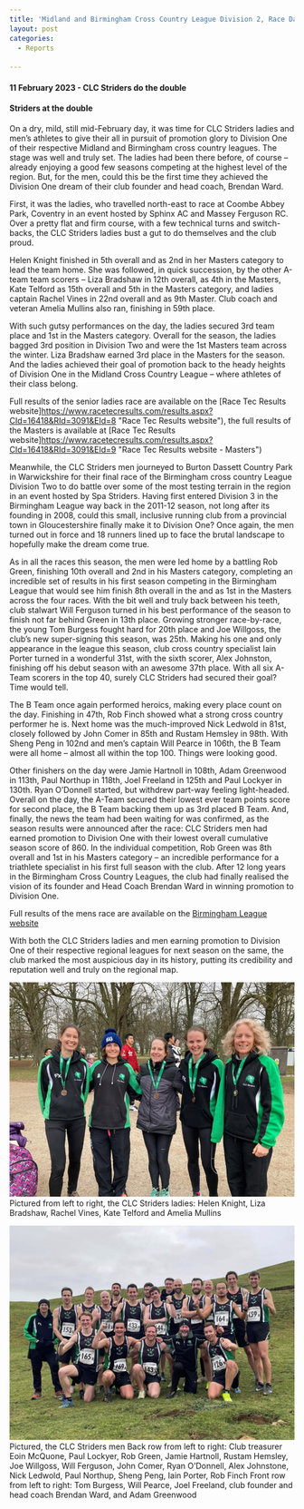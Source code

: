```yaml
---
title: 'Midland and Birmingham Cross Country League Division 2, Race Day 4, final fixtures of the 2022-23 season'
layout: post
categories:
  - Reports

---
```


#### 11 February 2023 - CLC Striders do the double

#### Striders at the double

On a dry, mild, still mid-February day, it was time for CLC Striders ladies and men’s athletes to give their all in pursuit of promotion glory to Division One of their respective Midland and Birmingham cross country leagues. The stage was well and truly set. The ladies had been there before, of course – already enjoying a good few seasons competing at the highest level of the region. But, for the men, could this be the first time they achieved the Division One dream of their club founder and head coach, Brendan Ward.

First, it was the ladies, who travelled north-east to race at Coombe Abbey Park, Coventry in an event hosted by Sphinx AC and Massey Ferguson RC. Over a pretty flat and firm course, with a few technical turns and switch-backs, the CLC Striders ladies bust a gut to do themselves and the club proud.

Helen Knight finished in 5th overall and as 2nd in her Masters category to lead the team home. She was followed, in quick succession, by the other A-team team scorers – Liza Bradshaw in 12th overall, as 4th in the Masters, Kate Telford as 15th overall and 5th in the Masters category, and ladies captain Rachel Vines in 22nd overall and as 9th Master. Club coach and veteran Amelia Mullins also ran, finishing in 59th place. 

With such gutsy performances on the day, the ladies secured 3rd team place and 1st in the Masters category. Overall for the season, the ladies bagged 3rd position in Division Two and were the 1st Masters team across the winter. Liza Bradshaw earned 3rd place in the Masters for the season. And the ladies achieved their goal of promotion back to the heady heights of Division One in the Midland Cross Country League – where athletes of their class belong.

Full results of the senior ladies race are available on the [Race Tec Results website]https://www.racetecresults.com/results.aspx?CId=16418&RId=3091&EId=8 "Race Tec Results website"), the full results of the Masters is available at
[Race Tec Results website]https://www.racetecresults.com/results.aspx?CId=16418&RId=3091&EId=9 "Race Tec Results website - Masters")

Meanwhile, the CLC Striders men journeyed to Burton Dassett Country Park in Warwickshire for their final race of the Birmingham cross country League Division Two to do battle over some of the most testing terrain in the region in an event hosted by Spa Striders. Having first entered Division 3 in the Birmingham League way back in the 2011-12 season, not long after its founding in 2008, could this small, inclusive running club from a provincial town in Gloucestershire finally make it to Division One? Once again, the men turned out in force and 18 runners lined up to face the brutal landscape to hopefully make the dream come true.
 
As in all the races this season, the men were led home by a battling Rob Green, finishing 10th overall and 2nd in his Masters category, completing an incredible set of results in his first season competing in the Birmingham League that would see him finish 8th overall in the and as 1st in the Masters across the four races. With the bit well and truly back between his teeth, club stalwart Will Ferguson turned in his best performance of the season to finish not far behind Green in 13th place. Growing stronger race-by-race, the young Tom Burgess fought hard for 20th place and Joe Willgoss, the club’s new super-signing this season, was 25th. Making his one and only appearance in the league this season, club cross country specialist Iain Porter turned in a wonderful 31st, with the sixth scorer, Alex Johnston, finishing off his debut season with an awesome 37th place. With all six A-Team scorers in the top 40, surely CLC Striders had secured their goal? Time would tell.

The B Team once again performed heroics, making every place count on the day. Finishing in 47th, Rob Finch showed what a strong cross country performer he is. Next home was the much-improved Nick Ledwold in 81st, closely followed by John Comer in 85th and Rustam Hemsley in 98th. With Sheng Peng in 102nd and men’s captain Will Pearce in 106th, the B Team were all home – almost all within the top 100. Things were looking good.

Other finishers on the day were Jamie Hartnoll in 108th, Adam Greenwood in 113th, Paul Northup in 118th, Joel Freeland in 125th and Paul Lockyer in 130th. Ryan O’Donnell started, but withdrew part-way feeling light-headed.
Overall on the day, the A-Team secured their lowest ever team points score for second place, the B Team backing them up as 3rd placed B Team. And, finally, the news the team had been waiting for was confirmed, as the season results were announced after the race: CLC Striders men had earned promotion to Division One with their lowest overall cumulative season score of 860. In the individual competition, Rob Green was 8th overall and 1st in his Masters category – an incredible performance for a triathlete specialist in his first full season with the club. After 12 long years in the Birmingham Cross Country Leagues, the club had finally realised the vision of its founder and Head Coach Brendan Ward in winning promotion to Division One.

Full results of the mens race are available on the [Birmingham League website](https://www.birminghamccleague.co.uk/images/stories/bdccl/articlepdfs/XC_League_Archive/2022-23/2023-02-11-M2.pdf "Birmingham League website")
 
With both the CLC Striders ladies and men earning promotion to Division One of their respective regional leagues for next season on the same, the club marked the most auspicious day in its history, putting its credibility and reputation well and truly on the regional map. 

![Ladies Midlands Cross Country League division 2 team](/images/2023/02/2023-02-13-Ladies-XC-race-4.jpg "Ladies Midlands Cross Country League division 2 team")
Pictured from left to right, the CLC Striders ladies: Helen Knight, Liza Bradshaw, Rachel Vines, Kate Telford and Amelia Mullins

![Mens Birmingham Cross Country League division 2 team](/images/2023/02/2023-02-13-Mens-XC-race-4.jpg "Mens Birmingham Cross Country League division 2 team")
Pictured, the CLC Striders men
Back row from left to right: Club treasurer Eoin McQuone, Paul Lockyer, Rob Green, Jamie Hartnoll, Rustam Hemsley, Joe Willgoss, Will Ferguson, John Comer, Ryan O’Donnell, Alex Johnstone, Nick Ledwold, Paul Northup, Sheng Peng, Iain Porter, Rob Finch
Front row from left to right: Tom Burgess, Will Pearce, Joel Freeland, club founder and head coach Brendan Ward, and Adam Greenwood
